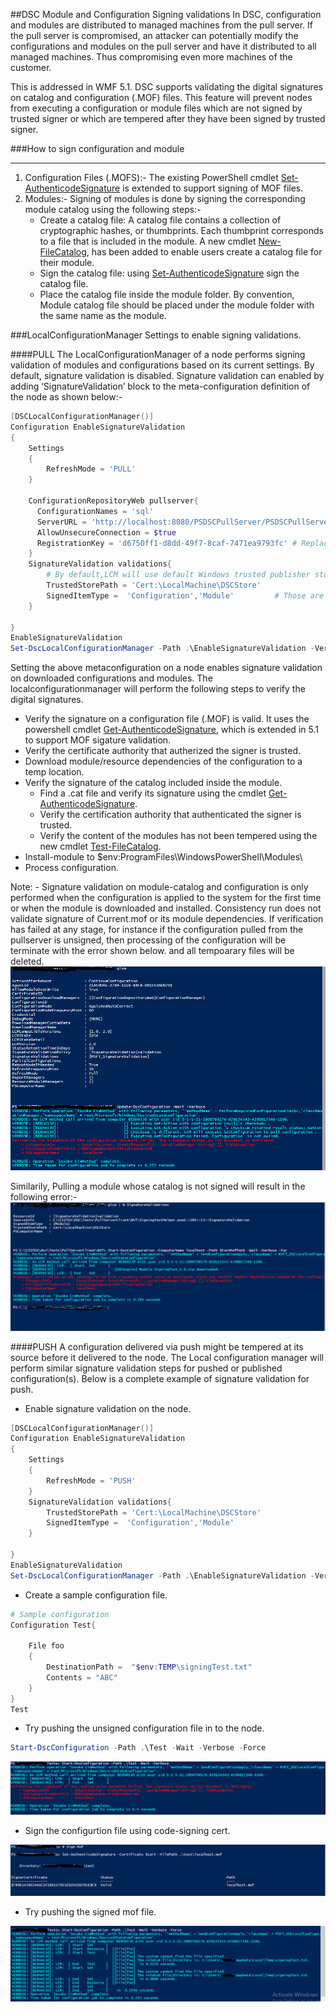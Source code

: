 ##DSC Module and Configuration Signing validations
In DSC, configuration and modules are distributed to managed machines from the pull server. If the pull server is compromised, an attacker can potentially modify the configurations and modules on the pull server and have it distributed to all managed machines. Thus compromising even more machines of the customer. 

 This is addressed in WMF 5.1. DSC supports validating the digital signatures on catalog and configuration (.MOF) files. This feature will prevent nodes from executing a configuration or module files which are not signed by trusted signer or which are tempered after they have been signed by trusted signer. 



###How to sign configuration and module 
***
1. Configuration Files (.MOFS):- 
The existing PowerShell cmdlet [Set-AuthenticodeSignature](https://technet.microsoft.com/library/hh849819.aspx) is extended to support signing of MOF files.  
2. Modules:-
Signing of modules is done by signing the corresponding module catalog using the following steps:- 
    * Create a catalog file: A catalog file contains a collection of cryptographic hashes, or thumbprints. Each thumbprint corresponds to a file that is included in the module.  A new cmdlet [New-FileCatalog](https://technet.microsoft.com/library/cc732148.aspx),
has been added to enable users create a catalog file for their module.
    * Sign the catalog file: 
using [Set-AuthenticodeSignature](https://technet.microsoft.com/library/hh849819.aspx) sign the catalog file.
    * Place the catalog file inside the module folder.
By convention, Module catalog file should be placed under the module folder with the same name as the module.

###LocalConfigurationManager Settings to enable signing validations.

####PULL
The LocalConfigurationManager of a node performs signing validation of modules and configurations based on its current settings. 
By default, signature validation is disabled. Signature validation can enabled by adding ‘SignatureValidation’ block to the meta-configuration definition of the node as shown below:-

```PowerShell
[DSCLocalConfigurationManager()]
Configuration EnableSignatureValidation
{
    Settings
    {
        RefreshMode = 'PULL'        
    } 
    
    ConfigurationRepositoryWeb pullserver{
      ConfigurationNames = 'sql'
      ServerURL = 'http://localhost:8080/PSDSCPullServer/PSDSCPullServer.svc'
      AllowUnsecureConnection = $true
      RegistrationKey = 'd6750ff1-d8dd-49f7-8caf-7471ea9793fc' # Replace this with correct registration key.
    }
    SignatureValidation validations{
        # By default,LCM will use default Windows trusted publisher store to validate the certificate chain. If TrustedStorePath property is specified, LCM will use this custom store for retrieving the trusted publishers to validate the content.
        TrustedStorePath = 'Cert:\LocalMachine\DSCStore'            
        SignedItemType =  'Configuration','Module'         # Those are list of DSC artifacts, for which LCM need to verify their digital signature before executing them on the node.       
    }
 
}
EnableSignatureValidation
Set-DscLocalConfigurationManager -Path .\EnableSignatureValidation -Verbose 
 ```

Setting the above metaconfiguration on a node enables signature validation on downloaded configurations and modules. 
The localconfigurationmanager will perform the following steps to verify the digital signatures.
* Verify the signature on a configuration file (.MOF) is valid. It uses the powershell cmdlet [Get-AuthenticodeSignature](https://technet.microsoft.com/library/hh849805.aspx), which is extended in 5.1 to support MOF sigature validation.
* Verify the certificate authority that autherized the signer is trusted.
* Download module/resource dependencies of the configuration to a temp location.
* Verify the signature of the catalog included inside the module.
    * Find a <moduleName>.cat file and verify its signature using the cmdlet  [Get-AuthenticodeSignature](https://technet.microsoft.com/library/hh849805.aspx).
    * Verify the certification authority that authenticated the signer is trusted.
    * Verify the content of the modules has not been tempered using the new cmdlet [Test-FileCatalog](https://technet.microsoft.com/library/cc732148.aspx).
* Install-module to $env:ProgramFiles\WindowsPowerShell\Modules\
* Process configuration.

Note: - Signature validation on module-catalog and configuration is only performed when the configuration is applied to the system for the first time or when the module is downloaded and installed. Consistency run does not validate signature of Current.mof or its module dependencies.
If verification has failed at any stage, for instance if the configuration pulled from the pullserver is unsigned, then processing of the configuration will be terminate with the error shown below. and all tempoarary files will be deleted.
![Sample Error Output Configuration](../../images/PullUnsignedConfigFail.png)

Similarily, Pulling a module whose catalog is not signed will result in the following error:-
![Sample Error Output Module](../../images/PullUnisgnedCatalog.png)

####PUSH
A configuration delivered via push might be tempered at its source before it delivered to the node. The Local configuration manager will perform similar signature validation steps for pushed or published configuration(s).
Below is a complete example of signature validation for push.

* Enable signature validation on the node.

```Powershell
[DSCLocalConfigurationManager()]
Configuration EnableSignatureValidation
{
    Settings
    {
        RefreshMode = 'PUSH'        
    } 
    SignatureValidation validations{
        TrustedStorePath = 'Cert:\LocalMachine\DSCStore'   
        SignedItemType =  'Configuration','Module'             
    }

}
EnableSignatureValidation
Set-DscLocalConfigurationManager -Path .\EnableSignatureValidation -Verbose
``` 
* Create a sample configuration file.

```Powershell
# Sample configuration
Configuration Test{

    File foo
    {
        DestinationPath =  "$env:TEMP\signingTest.txt"
        Contents = "ABC"
    }
}
Test
```

* Try pushing the unsigned configuration file in to the node. 

```Powershell
Start-DscConfiguration -Path .\Test -Wait -Verbose -Force
``` 
![ErrorUnsignedMofPushed](../../images/PushUnsignedMof.png)

* Sign the configurtion file using code-signing cert.

![SignMofFile](../../images/SignMofFile.png)

* Try pushing the signed mof file.

![SignMofFile](../../images/PushSignedMof.png)

